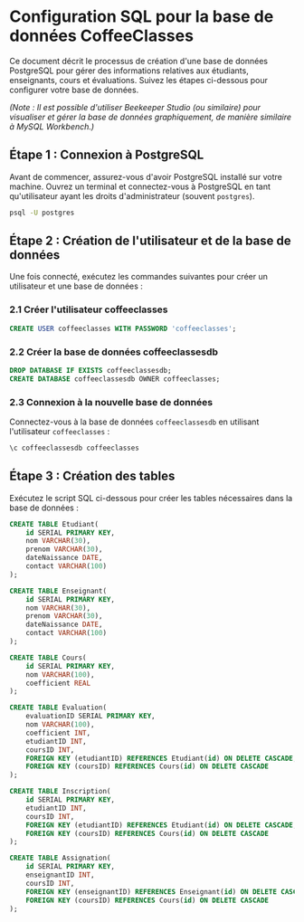 # Configuration SQL pour la base de données CoffeeClasses

Ce document décrit le processus de création d'une base de données PostgreSQL pour gérer des informations relatives aux étudiants, enseignants, cours et évaluations. Suivez les étapes ci-dessous pour configurer votre base de données.

*(Note : Il est possible d'utiliser Beekeeper Studio (ou similaire) pour visualiser et gérer la base de données graphiquement, de manière similaire à MySQL Workbench.)*

## Étape 1 : Connexion à PostgreSQL

Avant de commencer, assurez-vous d'avoir PostgreSQL installé sur votre machine. Ouvrez un terminal et connectez-vous à PostgreSQL en tant qu'utilisateur ayant les droits d'administrateur (souvent `postgres`).

```bash
psql -U postgres
```

## Étape 2 : Création de l'utilisateur et de la base de données

Une fois connecté, exécutez les commandes suivantes pour créer un utilisateur et une base de données :

### 2.1 Créer l'utilisateur coffeeclasses

```sql
CREATE USER coffeeclasses WITH PASSWORD 'coffeeclasses';
```

### 2.2 Créer la base de données coffeeclassesdb

```sql
DROP DATABASE IF EXISTS coffeeclassesdb;
CREATE DATABASE coffeeclassesdb OWNER coffeeclasses;
```

### 2.3 Connexion à la nouvelle base de données

Connectez-vous à la base de données `coffeeclassesdb` en utilisant l'utilisateur `coffeeclasses` :

```bash
\c coffeeclassesdb coffeeclasses
```

## Étape 3 : Création des tables

Exécutez le script SQL ci-dessous pour créer les tables nécessaires dans la base de données :

```sql
CREATE TABLE Etudiant(
    id SERIAL PRIMARY KEY,
    nom VARCHAR(30),
    prenom VARCHAR(30),
    dateNaissance DATE,
    contact VARCHAR(100)
);

CREATE TABLE Enseignant(
    id SERIAL PRIMARY KEY,
    nom VARCHAR(30),
    prenom VARCHAR(30),
    dateNaissance DATE,
    contact VARCHAR(100)
);

CREATE TABLE Cours(
    id SERIAL PRIMARY KEY,
    nom VARCHAR(100),
    coefficient REAL
);

CREATE TABLE Evaluation(
    evaluationID SERIAL PRIMARY KEY,
    nom VARCHAR(100),
    coefficient INT,
    etudiantID INT,
    coursID INT,
    FOREIGN KEY (etudiantID) REFERENCES Etudiant(id) ON DELETE CASCADE,
    FOREIGN KEY (coursID) REFERENCES Cours(id) ON DELETE CASCADE
);

CREATE TABLE Inscription(
    id SERIAL PRIMARY KEY,
    etudiantID INT,
    coursID INT,
    FOREIGN KEY (etudiantID) REFERENCES Etudiant(id) ON DELETE CASCADE,
    FOREIGN KEY (coursID) REFERENCES Cours(id) ON DELETE CASCADE
);

CREATE TABLE Assignation(
    id SERIAL PRIMARY KEY,
    enseignantID INT,
    coursID INT,
    FOREIGN KEY (enseignantID) REFERENCES Enseignant(id) ON DELETE CASCADE,
    FOREIGN KEY (coursID) REFERENCES Cours(id) ON DELETE CASCADE
);
```